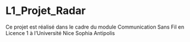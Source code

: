 # L1_Projet_Radar

Ce projet est réalisé dans le cadre du module Communication Sans Fil en Licence 1 à l’Université
Nice Sophia Antipolis
